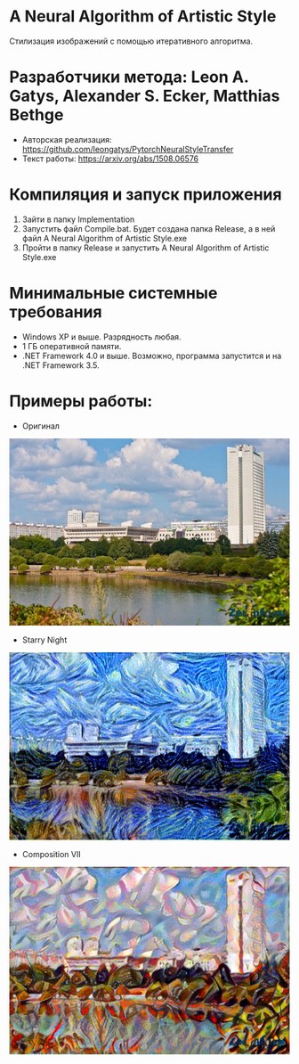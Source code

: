 # A Neural Algorithm of Artistic Style
Стилизация изображений с помощью итеративного алгоритма.

# Разработчики метода: Leon A. Gatys, Alexander S. Ecker, Matthias Bethge
* Авторская реализация: https://github.com/leongatys/PytorchNeuralStyleTransfer
* Текст работы: https://arxiv.org/abs/1508.06576

# Компиляция и запуск приложения
1. Зайти в папку Implementation
2. Запустить файл Compile.bat. Будет создана папка Release, а в ней файл A Neural Algorithm of Artistic Style.exe
3. Пройти в папку Release и запустить A Neural Algorithm of Artistic Style.exe

# Минимальные системные требования
* Windows XP и выше. Разрядность любая.
* 1 ГБ оперативной памяти.
* .NET Framework 4.0 и выше. Возможно, программа запустится и на .NET Framework 3.5.

# Примеры работы:

* Оригинал

![Оригинал](https://github.com/ColorfulSoft/Demos/blob/master/Style%20Transfer/2015.%20A%20Neural%20Algorithm%20of%20Artistic%20Style/Examples/Buisness.jpg)

* Starry Night

![Starry Night](https://github.com/ColorfulSoft/Demos/blob/master/Style%20Transfer/2015.%20A%20Neural%20Algorithm%20of%20Artistic%20Style/Examples/70_Buisness_Starry.bmp)

* Composition VII

![Composition VII](https://github.com/ColorfulSoft/Demos/blob/master/Style%20Transfer/2015.%20A%20Neural%20Algorithm%20of%20Artistic%20Style/Examples/70_Buisness_Composition.bmp)
